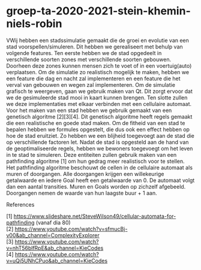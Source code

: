 # groep-ta-2020-2021-stein-khemin-niels-robin
VWij hebben een stadssimulatie gemaakt die de groei en evolutie van een stad voorspellen/simuleren. 
Dit hebben we gerealiseert met behulp van volgende features. Ten eerste hebben we de stad opgedeelt in verschillende soorten zones met verschillende soorten gebouwen. Doorheen deze zones kunnen mensen zich te voet of in een voertuig(auto) verplaatsen. Om de simulatie zo realistisch mogelijk te maken, hebben we een feature die dag en nacht zal implementeren en een feature die het verval van gebouwen en wegen zal implementeren. Om de simulatie grafisch te weergeven, gaan we gebruik maken van Qt. Dit zorgt ervoor dat we de gesimuleerde stad mooi in kaart kunnen brengen. Ten slotte zullen we deze implementaties met elkaar verbinden met een cellulaire automaat. 
Voor het maken van een stad hebben we gebruik gemaakt van een genetisch algoritme [2][3][4]. Dit genetisch algoritme heeft regels gemaakt die een realistische en goede stad maken.
Om de fitheid van een stad te bepalen hebben we formules opgestelt, die dus ook een effect hebben op hoe de stad eruitziet. Zo hebben we een blijheid toegevoegt aan de stad die op verschillende factoren let. Nadat de stad is opgesteld aan de hand van de geoptimaliseerde regels, hebben we bewoners toegevoegt om het leven in te stad te simuleren. Deze entiteiten zullen gebruik maken van een pathfinding algoritme [1] om hun gedrag meer realistisch voor te stellen.  
Het pathfinding algoritme beschouwt de cellen in de cellulaire automaat als muren of doorgangen. Alle doorgangen krijgen een willekeurige getalwaarde en iedere Goal heeft een getalwaarde van 0. De automaat volgt dan een aantal transities. Muren en Goals worden op zichzelf afgebeeld. Doorgangen nemen de waarde van hun laagste buur + 1 aan.

References

[1] https://www.slideshare.net/SteveWilson49/cellular-automata-for-pathfinding (vanaf dia 80)\
[2] https://www.youtube.com/watch?v=sfmucBj-v00&ab_channel=ComplexityExplorer \
[3] https://www.youtube.com/watch?v=nhT56blfRpE&ab_channel=KieCodes \
[4] https://www.youtube.com/watch?v=uQj5UNhCPuo&ab_channel=KieCodes 
